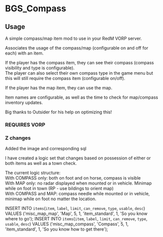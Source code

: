 # BGS_Compass
## Usage
A simple compass/map item mod to use in your RedM VORP server.

Associates the usage of the compass/map (configurable on and off for each) with an item.

If the player has the compass item, they can see their compass (compass visibility and type is configurable).<br>
The player can also select their own compass type in the game menu but this will still require the compass item (configurable on/off).

If the player has the map item, they can use the map.

Item names are configurable, as well as the time to check for map/compass inventory updates.

Big thanks to Outsider for his help on optimizing this!

### REQUIRES VORP


### Z changes

Added the image and corresponding sql<br>

I have created a logic set that changes based on possession of either or both items as well as a town check.<br>

The current logic structure:<br>
With COMPASS only: both on foot and on horse, compass is visible<br>
With MAP only: no radar displayed when mounted or in vehicle. Minimap while on foot in town (RP - use bildings to orient map)<br>
With COMPASS and MAP: compass needle while mounted or in vehicle, minimap while on foot no matter the location.<br>

INSERT INTO `items`(`item`, `label`, `limit`, `can_remove`, `type`, `usable`, `desc`) VALUES ('misc_map_map', 'Map', 5, 1, 'item_standard', 1, 'So you know where to go');
INSERT INTO `items`(`item`, `label`, `limit`, `can_remove`, `type`, `usable`, `desc`) VALUES ('misc_map_compass', 'Compass', 5, 1, 'item_standard', 1, 'So you know how to get there');
